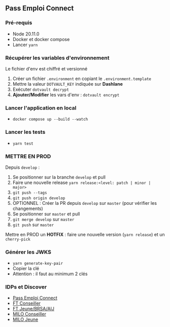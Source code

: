 ## Pass Emploi Connect
### Pré-requis <a name="pré-requis"></a>
- Node 20.11.0
- Docker et docker compose
- Lancer `yarn`
### Récupérer les variables d'environnement
Le fichier d'env est chiffré et versionné
1. Créer un fichier `.environment` en copiant le `.environment.template`
2. Mettre la valeur `DOTVAULT_KEY` indiquée sur **Dashlane**
3. Exécuter `dotvault decrypt`
4. **Ajouter/Modifier** les vars d'env : `dotvault encrypt`

### Lancer l'application en local
- `docker compose up --build --watch`

### Lancer les tests
- `yarn test`

### METTRE EN PROD
Depuis `develop` :
  1. Se positionner sur la branche `develop` et pull
  2. Faire une nouvelle release `yarn release:<level: patch | minor | major>`
  3. `git push --tags`
  4. `git push origin develop`
  5. OPTIONNEL : Créer la PR depuis `develop` sur `master` (pour vérifier les changements)
  6. Se positionner sur `master` et pull
  7. `git merge develop` sur `master`
  8. `git push` sur `master`
   
Mettre en PROD un **HOTFIX** : faire une nouvelle version (`yarn release`) et un `cherry-pick`

### Générer les JWKS
- `yarn generate-key-pair`
- Copier la clé
- Attention : il faut au minimum 2 clés

### IDPs et Discover
- [Pass Emploi Connect](https://id.pass-emploi.incubateur.net/auth/realms/pass-emploi/.well-known/openid-configuration) 
- [FT Conseiller](https://authentification-agent-va.pe-qvr.net/connexion/oauth2/.well-known/openid-configuration?realm=/agent) 
- [FT Jeune/BRSA/AIJ](https://authentification-candidat-r.ft-qvr.fr/connexion/oauth2/realms/root/realms/individu/.well-known/openid-configuration) 
- [MILO Conseiller](https://sso-qlf.i-milo.fr/auth/realms/imilo-qualif/.well-known/openid-configuration) 
- [MILO Jeune](https://sso-qlf.i-milo.fr/auth/realms/sue-jeunes-qualif/.well-known/openid-configuration) 
